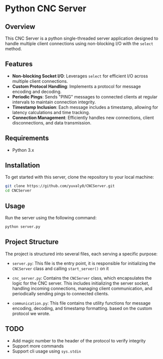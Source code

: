 # Python CNC Server

## Overview

This CNC Server is a python single-threaded server application
designed to handle multiple client connections 
using non-blocking I/O with the `select` method.

## Features

- **Non-blocking Socket I/O**: Leverages `select` for efficient I/O across multiple client connections.
- **Custom Protocol Handling**: Implements a protocol for message encoding and decoding.
- **Periodic Pings**: Sends "PING" messages to connected clients at regular intervals to maintain connection integrity.
- **Timestamp Inclusion**: Each message includes a timestamp, allowing for latency calculations and time tracking.
- **Connection Management**: Efficiently handles new connections, client disconnections, and data transmission.

## Requirements

- Python 3.x

## Installation

To get started with this server, clone the repository to your local machine:

```bash
git clone https://github.com/yuvaly0/CNCServer.git
cd CNCServer
```

## Usage

Run the server using the following command:

```bash
python server.py
```

## Project Structure

The project is structured into several files, each serving a specific purpose:

- `server.py`: This file is the entry point, it is responsible for initializing the `CNCServer` class and calling `start_server()` on it

- `cnc_server.py`: Contains the `CNCServer` class, which encapsulates the logic for the CNC server. This includes initializing the server socket, handling incoming connections, managing client communication, and periodically sending pings to connected clients.

- `communication.py`: This file contains the utility functions for message encoding, decoding, and timestamp formatting. based on the custom protocol we wrote.

## TODO
- Add magic number to the header of the protocol to verify integrity
- Support more commands 
- Support cli usage using `sys.stdin`